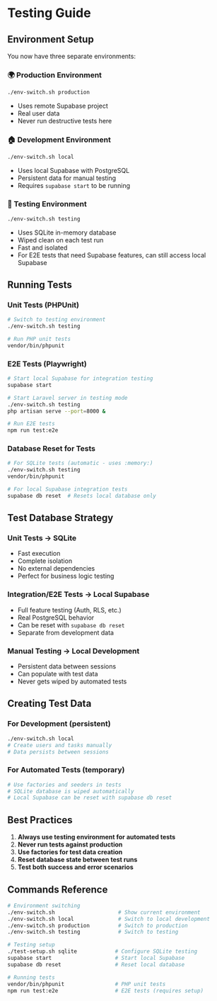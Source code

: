# Testing Guide

## Environment Setup

You now have three separate environments:

### 🌍 Production Environment
```bash
./env-switch.sh production
```
- Uses remote Supabase project
- Real user data
- Never run destructive tests here

### 🏠 Development Environment  
```bash
./env-switch.sh local
```
- Uses local Supabase with PostgreSQL
- Persistent data for manual testing
- Requires `supabase start` to be running

### 🧪 Testing Environment
```bash
./env-switch.sh testing
```
- Uses SQLite in-memory database
- Wiped clean on each test run
- Fast and isolated
- For E2E tests that need Supabase features, can still access local Supabase

## Running Tests

### Unit Tests (PHPUnit)
```bash
# Switch to testing environment
./env-switch.sh testing

# Run PHP unit tests
vendor/bin/phpunit
```

### E2E Tests (Playwright)
```bash
# Start local Supabase for integration testing
supabase start

# Start Laravel server in testing mode
./env-switch.sh testing
php artisan serve --port=8000 &

# Run E2E tests
npm run test:e2e
```

### Database Reset for Tests
```bash
# For SQLite tests (automatic - uses :memory:)
./env-switch.sh testing
vendor/bin/phpunit

# For local Supabase integration tests
supabase db reset  # Resets local database only
```

## Test Database Strategy

### Unit Tests → SQLite
- Fast execution
- Complete isolation
- No external dependencies
- Perfect for business logic testing

### Integration/E2E Tests → Local Supabase
- Full feature testing (Auth, RLS, etc.)
- Real PostgreSQL behavior
- Can be reset with `supabase db reset`
- Separate from development data

### Manual Testing → Local Development
- Persistent data between sessions
- Can populate with test data
- Never gets wiped by automated tests

## Creating Test Data

### For Development (persistent)
```bash
./env-switch.sh local
# Create users and tasks manually
# Data persists between sessions
```

### For Automated Tests (temporary)
```bash
# Use factories and seeders in tests
# SQLite database is wiped automatically
# Local Supabase can be reset with supabase db reset
```

## Best Practices

1. **Always use testing environment for automated tests**
2. **Never run tests against production**
3. **Use factories for test data creation**
4. **Reset database state between test runs**
5. **Test both success and error scenarios**

## Commands Reference

```bash
# Environment switching
./env-switch.sh                    # Show current environment
./env-switch.sh local              # Switch to local development
./env-switch.sh production         # Switch to production  
./env-switch.sh testing            # Switch to testing

# Testing setup
./test-setup.sh sqlite            # Configure SQLite testing
supabase start                    # Start local Supabase
supabase db reset                 # Reset local database

# Running tests
vendor/bin/phpunit                # PHP unit tests
npm run test:e2e                  # E2E tests (requires setup)
```